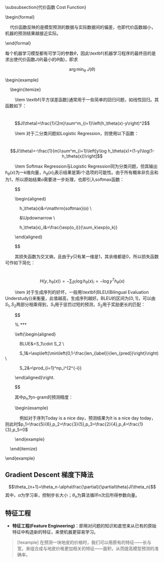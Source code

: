 \subsubsection{代价函数 Cost Function}

\begin{formal}

    代价函数反映的是模型预测的数据与实际数据间的偏差，也即代价函数越小，机器的预测结果越接近实际。

\end{formal}

每个机器学习模型都有可学习的参数$\theta$，因此\textbf{机器学习程序的最终目的是求出使代价函数$J(\theta)$最小的$\theta$值}，即求

$$\arg\min_{\theta}\ J(\theta)$$

\begin{example}

    \begin{itemize}

        \item \textbf{平方误差函数}通常用于一些简单的回归问题，如线性回归。其函数如下：

        $$J(\theta)=\frac{1}{2m}\sum^m_{i=1}\left(h_\theta(x)-y\right)^2$$

        \item 对于二分类问题如Logistic Regression，则使用以下函数：

        $$J(\theta)=-\frac{1}{m}\sum^m_{i=1}\left[y\log h_\theta(x)+(1-y)\log(1-h_\theta(x))\right]$$

        \item Softmax Regression与Logistic Regression同为分类问题，但其输出$h_\theta(x)$为一$k$维向量，$h_\theta(x)_i$表示结果是第$i$个选项的可能性。由于所有概率非负且和为1，所以原始结果$o$需要进一步处理，也即引入softmax函数：

        $$

        \begin{aligned}

            h_\theta(x)&=\mathrm{softmax}(o) \\

            &\Updownarrow \\

            h_\theta(x)_i&=\frac{\exp(o_i)}{\sum_k\exp(o_k)}

        \end{aligned}

        $$

        其损失函数为交叉熵，且由于$y$只有某一维是1，其余维都是0，所以损失函数可作如下简化：

        $$H(y,h_\theta(x))=-\sum_iy_i\log h_\theta(x)_i=-\log y^Th_\theta(x)$$

        \item 对于生成序列的好坏，一般用\textbf{BLEU(Bilingual Evaluation Understudy)}来衡量，此值越高，生成序列越好。BLEU的区间为$[0,1]$，可以由$S_1,S_2$两部分相乘得到，$S_1$用于惩罚过短的预测，$S_2$用于奖励更长的匹配：

        $$

        % ***

        \left\{\begin{aligned}

            BLUE&=S_1\cdot S_2 \\

            S_1&=\exp\left(\min\left\{0,1-\frac{len_{label}}{len_{pred}}\right\}\right) \\

            S_2&=\prod_{i=1}^np_i^{2^{-i}}

        \end{aligned}\right.

        $$

        其中$p_n$为n-gram的预测精度：

        \begin{example}

            例如对于序列Today is a nice day，预测结果为It is a nice day today，则此时$p_1=\frac{5}{6},p_2=\frac{3}{5},p_3=\frac{2}{4},p_4=\frac{1}{3},p_5=0$

        \end{example}

    \end{itemize}

\end{example}

## Gradient Descent 梯度下降法
$$\theta_{n+1}=\theta_n-\alpha\frac{\partial}{\partial\theta}J(\theta_n)$$
其中，$\alpha$为学习率，控制步长大小；$\theta_n$为算法循环n次后所得参数向量。
## 特征工程
- **特征工程(Feature Engineering)**：即用对问题的知识和直觉来从已有的原始特征中构造新的特征，来使机器更容易学习。

> [!example] 
> 在预测一块地皮的价格时，我们可以用原有的特征——长与宽，来组合成与地皮价格更加相关的特征——面积，从而提高模型预测的准确率。
